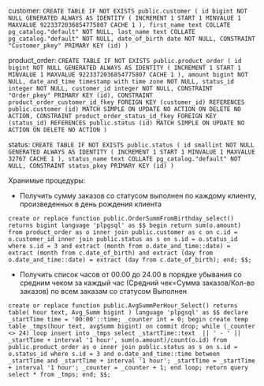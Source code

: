 customer: 
`
CREATE TABLE IF NOT EXISTS public.customer
(
    id bigint NOT NULL GENERATED ALWAYS AS IDENTITY ( INCREMENT 1 START 1 MINVALUE 1 MAXVALUE 9223372036854775807 CACHE 1 ),
    first_name text COLLATE pg_catalog."default" NOT NULL,
    last_name text COLLATE pg_catalog."default" NOT NULL,
    date_of_birth date NOT NULL,
    CONSTRAINT "Customer_pkey" PRIMARY KEY (id)
)
`

product_order:
`
CREATE TABLE IF NOT EXISTS public.product_order
(
    id bigint NOT NULL GENERATED ALWAYS AS IDENTITY ( INCREMENT 1 START 1 MINVALUE 1 MAXVALUE 9223372036854775807 CACHE 1 ),
    amount bigint NOT NULL,
    date_and_time timestamp with time zone NOT NULL,
    status_id integer NOT NULL,
    customer_id integer NOT NULL,
    CONSTRAINT "Order_pkey" PRIMARY KEY (id),
    CONSTRAINT product_order_customer_id_fkey FOREIGN KEY (customer_id)
        REFERENCES public.customer (id) MATCH SIMPLE
        ON UPDATE NO ACTION
        ON DELETE NO ACTION,
    CONSTRAINT product_order_status_id_fkey FOREIGN KEY (status_id)
        REFERENCES public.status (id) MATCH SIMPLE
        ON UPDATE NO ACTION
        ON DELETE NO ACTION
)
`

status:
`
CREATE TABLE IF NOT EXISTS public.status
(
    id smallint NOT NULL GENERATED ALWAYS AS IDENTITY ( INCREMENT 1 START 1 MINVALUE 1 MAXVALUE 32767 CACHE 1 ),
    status_name text COLLATE pg_catalog."default" NOT NULL,
    CONSTRAINT status_pkey PRIMARY KEY (id)
)
`

Хранимые процедуры:

- Получить сумму заказов со статусом выполнен по каждому клиенту, произведенных в день рождения клиента
  

`
create or replace function public.OrderSummFromBirthday_select()
returns bigint
language 'plpgsql'
as $$
begin
	return sum(o.amount) from product_order as o
	inner join public.customer as c on c.id = o.customer_id
	inner join public.status as s on s.id = o.status_id
	where s.id = 3
	and extract (month from o.date_and_time::date) = extract (month from c.date_of_birth)
	and extract (day from o.date_and_time::date) = extract (day from c.date_of_birth);
end;
$$;
`

- Получить список часов от 00.00 до 24.00 в порядке убывания со средним чеком за каждый час (Средний чек=Сумма заказов/Кол-во заказов) по всем заказам со статусом Выполнен

`
create or replace function public.AvgSummPerHour_Select()
returns table(
	hour text,
	Avg_Summ bigint
)
language 'plpgsql'
as $$
	declare
    _startTime time = '00:00'::time;
    _counter int = 0;
begin
    create temp table _tmps(hour text, avgSumm bigint) on commit drop;
    while (_counter <> 24) loop
        insert into _tmps
        select _startTime::text  || ' - ' ||  _startTime + interval '1 hour', sum(o.amount)/count(o.id)
        from public.product_order as o
        inner join public.status as s on s.id = o.status_id
        where s.id = 3
        and o.date_and_time::time between _startTime and _startTime + interval '1 hour';
        _startTime = _startTime + interval '1 hour';
        _counter = _counter + 1;
    end loop;
    return query select * from _tmps;
end;
$$;
`
